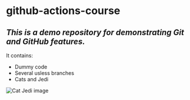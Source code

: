 # github-actions-course

## _This is a demo repository for demonstrating Git and GitHub features._

It contains:
- Dummy code
- Several usless branches
- Cats and Jedi

![Cat Jedi image](https://nhvpethealth.com/wp-content/uploads/2019/10/IMAGE-Copyright-@Cryptic-Jedi-Cat.png)
